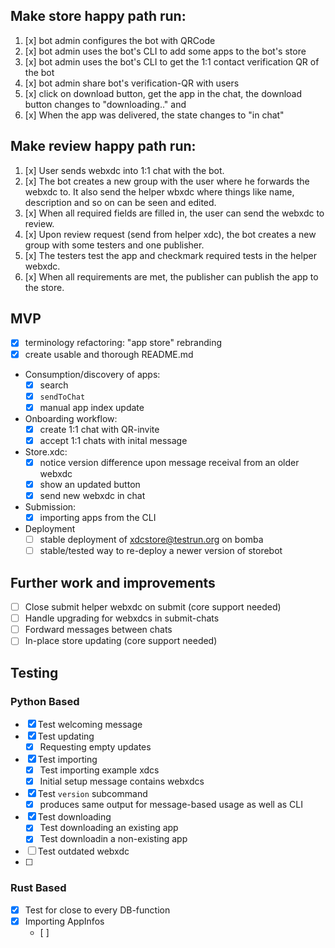 ## Make store happy path run:
1. [x] bot admin configures the bot with QRCode
2. [x] bot admin uses the bot's CLI to add some apps to the bot's store 
3. [x] bot admin uses the bot's CLI to get the 1:1 contact verification QR of the bot
4. [x] bot admin share bot's verification-QR with users
6. [x] click on download button, get the app in the chat, the download button changes to "downloading.." and
7. [x] When the app was delivered, the state changes to "in chat"

## Make review happy path run:
1. [x] User sends webxdc into 1:1 chat with the bot.
2. [x] The bot creates a new group with the user where he forwards the webxdc to. It also send the helper wbxdc where things like name, description and so on can be seen and edited.
3. [x] When all required fields are filled in, the user can send the webxdc to review.
4. [x] Upon review request (send from helper xdc), the bot creates a new group with some testers and one publisher.
5. [x] The testers test the app and checkmark required tests in the helper webxdc.
6. [x] When all requirements are met, the publisher can publish the app to the store. 

## MVP
- [x] terminology refactoring: "app store" rebranding 
- [x] create usable and thorough README.md
- Consumption/discovery of apps: 
  - [x] search
  - [x] `sendToChat`
  - [x] manual app index update
- Onboarding workflow:
  - [x] create 1:1 chat with QR-invite
  - [x] accept 1:1 chats with inital message
- Store.xdc:
  - [x] notice version difference upon message receival from an older webxdc
  - [x] show an updated button
  - [x] send new webxdc in chat
- Submission: 
  - [x] importing apps from the CLI
- Deployment
  - [ ] stable deployment of xdcstore@testrun.org on bomba 
  - [ ] stable/tested way to re-deploy a newer version of storebot 

## Further work and improvements
- [ ] Close submit helper webxdc on submit (core support needed)
- [ ] Handle upgrading for webxdcs in submit-chats
- [ ] Fordward messages between chats
- [ ] In-place store updating (core support needed)

## Testing

### Python Based
- [x] Test welcoming message
- [x] Test updating
  - [x] Requesting empty updates
- [x] Test importing 
  - [x] Test importing example xdcs
  - [x] Initial setup message contains webxdcs
- [x] Test `version` subcommand
  - [x] produces same output for message-based usage as well as CLI
- [x] Test downloading
  - [x] Test downloading an existing app
  - [x] Test downloadin a non-existing app
- [ ] Test outdated webxdc
- [ ] 
### Rust Based
- [x] Test for close to every DB-function
- [x] Importing AppInfos
  - [ ] 